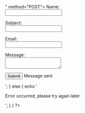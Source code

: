 <?php
if (isset($_POST['submit'])) {
    $name = htmlspecialchars(stripslashes(trim($_POST['name'])));
    $subject = htmlspecialchars(stripslashes(trim($_POST['subject'])));
    $email = htmlspecialchars(stripslashes(trim($_POST['email'])));
    $message = htmlspecialchars(stripslashes(trim($_POST['message'])));
    if (!preg_match("/^[A-Za-z .'-]+$/", $name)) {
        $name_error = 'Invalid name';
    }
    if (!preg_match("/^[A-Za-z .'-]+$/", $subject)) {
        $subject_error = 'Invalid subject';
    }
    if (!preg_match("/^[A-Za-z0-9._%+-]+@[A-Za-z0-9.-]+\.[A-Za-z]{2,4}$/", $email)) {
        $email_error = 'Invalid email';
    }
    if (strlen($message) === 0) {
        $message_error = 'Your message should not be empty';
    }
}
?>

<form action="<?php echo htmlspecialchars($_SERVER["PHP_SELF"]); ?>" method="POST">
    <label for="name">Name:</label><br>
    <input type="text" name="name">
    <p><?php if (isset($name_error)) echo $name_error; ?></p>
    <label for="subject">Subject:</label><br>
    <input type="text" name="subject">
    <p><?php if (isset($subject_error)) echo $subject_error; ?></p>
    <label for="email">Email:</label><br>
    <input type="text" name="email">
    <p><?php if (isset($email_error)) echo $email_error; ?></p>
    <label for="message">Message:</label><br>
    <textarea name="message"></textarea>
    <p><?php if (isset($message_error)) echo $message_error; ?></p>
    <input type="submit" name="submit" value="Submit">
    <?php
    if (isset($_POST['submit']) && !isset($name_error) && !isset($subject_error) && !isset($email_error) && !isset($message_error)) {
        $to = 'metapixels@outlook.com'; // edit here
        $body = " Name: $name\n E-mail: $email\n Message:\n $message";
        if (mail($to, $subject, $body)) {
            echo '<p style="color: green">Message sent</p>';
        } else {
            echo '<p>Error occurred, please try again later</p>';
        }
    }
    ?>
</form>